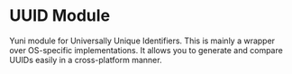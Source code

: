 
UUID Module
===========

Yuni module for Universally Unique Identifiers.
This is mainly a wrapper over OS-specific implementations.
It allows you to generate and compare UUIDs easily in a cross-platform manner.
